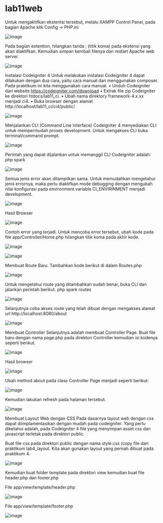 # lab11web

Untuk mengaktifkan ekstentsi tersebut, melalu XAMPP Control Panel, pada bagian 
Apache klik Config -> PHP.ini

![image](https://user-images.githubusercontent.com/101645216/172644051-43665a23-cce8-4860-ad93-aec6c3888386.png)

Pada bagian extention, hilangkan tanda ; (titik koma) pada ekstensi yang akan 
diaktifkan. Kemudian simpan kembali filenya dan restart Apache web server.

![image](https://user-images.githubusercontent.com/101645216/172644233-6b662e61-4d09-4b80-9f18-810a5ad3d4d5.png)

Instalasi Codeigniter 4
Untuk melakukan instalasi Codeigniter 4 dapat dilakukan dengan dua cara, yaitu cara 
manual dan menggunakan composer. Pada praktikum ini kita menggunakan cara 
manual.
• Unduh Codeigniter dari website https://codeigniter.com/download
• Extrak file zip Codeigniter ke direktori htdocs/lab11_ci.
• Ubah nama direktory framework-4.x.xx menjadi ci4.
• Buka browser dengan alamat http://localhost/lab11_ci/ci4/public/

![image](https://user-images.githubusercontent.com/101645216/172645084-b4b029d9-48f9-46a1-a38c-2bffd786385f.png)

Menjalankan CLI (Command Line Interface)
Codeigniter 4 menyediakan CLI untuk mempermudah proses development. Untuk 
mengakses CLI buka terminal/command prompt. 

![image](https://user-images.githubusercontent.com/101645216/172645311-fae754f6-c9c0-487c-a7ea-b52ec5170ddd.png)

Perintah yang dapat dijalankan untuk memanggil CLI Codeigniter adalah:
php spark

![image](https://user-images.githubusercontent.com/101645216/172645452-b5ca5b1e-d49f-449b-ae33-fc0f84878033.png)

Semua jenis error akan ditampilkan sama. Untuk memudahkan mengetahui jenis 
errornya, maka perlu diaktifkan mode debugging dengan mengubah nilai konfigurasi 
pada environment variable CI_ENVIRINMENT menjadi development.

![image](https://user-images.githubusercontent.com/101645216/172645697-3b4d31dc-1a5a-4c7b-849f-2c5ee6ea5d95.png)


Hasil Browser 

![image](https://user-images.githubusercontent.com/101645216/172645893-2d627dc4-78da-40a6-bb59-67e4bcf70728.png)

Contoh error yang terjadi. Untuk mencoba error tersebut, ubah kode pada file 
app/Controller/Home.php hilangkan titik koma pada akhir kode.

![image](https://user-images.githubusercontent.com/101645216/172646212-09266d47-01af-491e-a2a0-9aff3f1b1e56.png)

![image](https://user-images.githubusercontent.com/101645216/172646965-02987eaf-c6d2-45bd-b202-a99c2914ff42.png)

Membuat Route Baru.
Tambahkan kode berikut di dalam Routes.php

![image](https://user-images.githubusercontent.com/101645216/172648087-ab933466-c71a-4b8a-b806-288cd2cde8d9.png)

Untuk mengetahui route yang ditambahkan sudah benar, buka CLI dan jalankan 
perintah berikut.
php spark routes

![image](https://user-images.githubusercontent.com/101645216/172648224-3061c3a8-de72-4a46-9d86-177da9e6fb8c.png)

Selanjutnya coba akses route yang telah dibuat dengan mengakses alamat url 
http://localhost:8080/about

![image](https://user-images.githubusercontent.com/101645216/172650040-9b107a8d-5685-4030-8837-394c683e3a40.png)

Membuat Controller
Selanjutnya adalah membuat Controller Page. Buat file baru dengan nama page.php 
pada direktori Controller kemudian isi kodenya seperti berikut.

![image](https://user-images.githubusercontent.com/101645216/172652093-16a2b932-64b6-4589-9c40-36d3d6244c32.png)

Hasil browser 

![image](https://user-images.githubusercontent.com/101645216/172654157-085f1653-07a7-4aa5-8c1a-39bbdebdf05b.png)


Ubah method about pada class Controller Page menjadi seperti berikut:

![image](https://user-images.githubusercontent.com/101645216/172664209-be05775c-69ef-417a-959f-4f4125e4a3f9.png)


Kemudian lakukan refresh pada halaman tersebut.

![image](https://user-images.githubusercontent.com/101645216/172664309-9c62a197-7073-455e-8b0f-115eb27c0401.png)

Membuat Layout Web dengan CSS
Pada dasarnya layout web dengan css dapat diimplamentasikan dengan mudah pada codeigniter. Yang perlu diketahui adalah, pada Codeigniter 4 file yang menyimpan asset css dan javascript terletak pada direktori public.

Buat file css pada direktori public dengan nama style.css (copy file dari praktikum lab4_layout. Kita akan gunakan layout yang pernah dibuat pada praktikum 4.


![image](https://user-images.githubusercontent.com/101645216/172669582-c5a31af7-4941-41f1-8742-3c65b7f8299f.png)

Kemudian buat folder template pada direktori view kemudian buat file header.php dan 
footer.php

File app/view/template/header.php


![image](https://user-images.githubusercontent.com/101645216/172673637-bea5d39d-52e1-42df-8aef-9f1b8df8cccc.png)


File app/view/template/footer.php


![image](https://user-images.githubusercontent.com/101645216/172673904-88d0e5fc-adb4-4c5a-9794-cccd5403291c.png)
